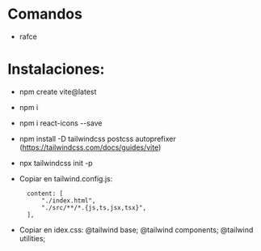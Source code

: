 # Comandos

- rafce

# Instalaciones:

- npm create vite@latest
- npm i
- npm i react-icons --save
- npm install -D tailwindcss postcss autoprefixer (https://tailwindcss.com/docs/guides/vite)
- npx tailwindcss init -p
- Copiar en tailwind.config.js:

        content: [
            "./index.html",
            "./src/**/*.{js,ts,jsx,tsx}",
        ],
- Copiar en idex.css:
        @tailwind base;
        @tailwind components;
        @tailwind utilities;